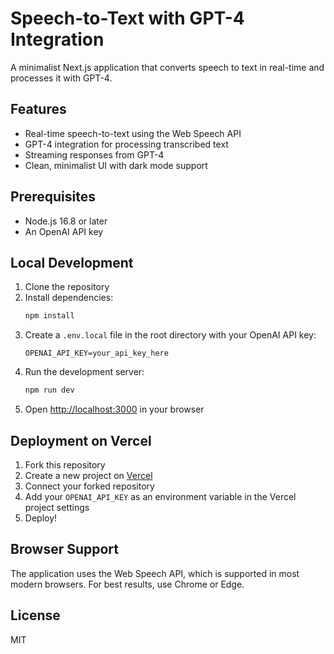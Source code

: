 # Speech-to-Text with GPT-4 Integration

A minimalist Next.js application that converts speech to text in real-time and processes it with GPT-4.

## Features

- Real-time speech-to-text using the Web Speech API
- GPT-4 integration for processing transcribed text
- Streaming responses from GPT-4
- Clean, minimalist UI with dark mode support

## Prerequisites

- Node.js 16.8 or later
- An OpenAI API key

## Local Development

1. Clone the repository
2. Install dependencies:
   ```bash
   npm install
   ```
3. Create a `.env.local` file in the root directory with your OpenAI API key:
   ```
   OPENAI_API_KEY=your_api_key_here
   ```
4. Run the development server:
   ```bash
   npm run dev
   ```
5. Open [http://localhost:3000](http://localhost:3000) in your browser

## Deployment on Vercel

1. Fork this repository
2. Create a new project on [Vercel](https://vercel.com)
3. Connect your forked repository
4. Add your `OPENAI_API_KEY` as an environment variable in the Vercel project settings
5. Deploy!

## Browser Support

The application uses the Web Speech API, which is supported in most modern browsers. For best results, use Chrome or Edge.

## License

MIT